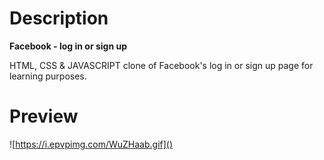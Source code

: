 # Description
**Facebook - log in or sign up**

HTML, CSS &amp; JAVASCRIPT clone of Facebook's log in or sign up page for learning purposes.

# Preview
![https://i.epvpimg.com/WuZHaab.gif]()
